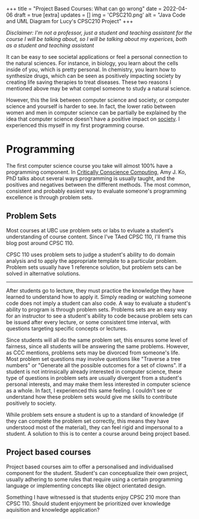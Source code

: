 +++
title = "Project Based Courses: What can go wrong"
date = 2022-04-06
draft = true
[extra]
updates = []
img = 'CPSC210.png'
alt = "Java Code and UML Diagram for Lucy's CPSC210 Project"
+++

*Disclaimer: I'm not a professor, just a student and teaching assistant for the course I will be talking about, so I will be talking about my experices, both as a student and teaching assistant*

It can be easy to see societal applications or feel a personal connection to the natural sciences. For instance, in biology, you learn about the cells inside of you, which is pretty personal. In chemistry, you learn how to synthesize drugs, which can be seen as positively impacting society by creating life saving therapies to treat diseases. These two reasons I mentioned above may be what compel someone to study a natural science. 

However, this the link between computer science and society, or computer science and yourself is harder to see. In fact, the lower ratio between women and men in computer science can be partially be explained by the idea that computer science doesn't have a positive impact on [society](TODO). I experienced this myself in my first programming course. 

# Programming
The first computer science course you take will almost 100% have a programming component. In [Critically Conscience Computing](TODO), Amy J. Ko, PhD talks about several ways programming is usually taught, and the positives and negatives between the different methods. The most common, consistent and probably easiest way to evaluate someone's programming excellence is through problem sets. 

## Problem Sets
Most courses at UBC use problem sets or labs to evluate a student's understanding of course content. Since I've TAed CPSC 110, I'll frame this blog post around CPSC 110. 

CPSC 110 uses problem sets to judge a student's ability to do domain analysis and to apply the appropriate template to a particular problem. Problem sets usually have 1 reference solution, but problem sets can be solved in alternative solutions. 

---


After students go to lecture, they must practice the knowledge they have learned to understand how to apply it. Simply reading or watching someone code does not imply a student can also code. A way to evaluate a student's ability to program is through problem sets. Problems sets are an easy way for an instructor to see a student's ability to code because problem sets can be issued after every lecture, or some consistent time interval, with questions targeting specific concepts or lectures. 

Since students will all do the same problem set, this ensures some level of fairness, since all students will be answering the same problems. However, as CCC mentions, problems sets may be divorced from someone's life. Most problem set questions may involve questions like "Traverse a tree numbers" or "Generate all the possible outcomes for a set of clowns". If a student is not intrinsically already interested in computer science, these type of questions in problem sets are usually divergent from a student's personal interests, and may make them less interested in computer science as a whole. In fact, I experienced this same feeling. I couldn't see or understand how these problem sets would give me skills to contribute positively to society.

While problem sets ensure a student is up to a standard of knowledge (if they can complete the problem set correctly, this means they have understood most of the material), they can feel rigid and impersonal to a student. A solution to this is to center a course around being project based.

## Project based courses
Project based courses aim to offer a personalised and individualised component for the student. Student's can conceptualize their own project, usually adhering to some rules that require using a certain programming language or implementing concepts like object orientated design.


Something I have witnessed is that students enjoy CPSC 210 more than CPSC 110. Should student enjoyment be prioritized over knowledge aquisition and knowledge application? 
